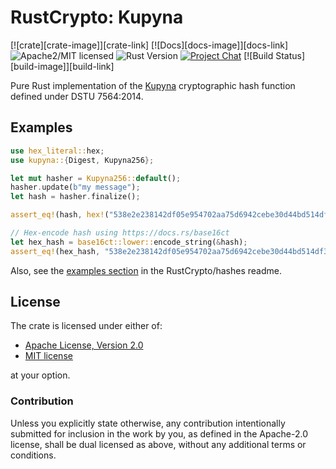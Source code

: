 # RustCrypto: Kupyna

[![crate][crate-image]][crate-link]
[![Docs][docs-image]][docs-link]
![Apache2/MIT licensed][license-image]
![Rust Version][rustc-image]
[![Project Chat][chat-image]][chat-link]
[![Build Status][build-image]][build-link]

Pure Rust implementation of the [Kupyna] cryptographic hash function defined under DSTU 7564:2014.

## Examples

```rust
use hex_literal::hex;
use kupyna::{Digest, Kupyna256};

let mut hasher = Kupyna256::default();
hasher.update(b"my message");
let hash = hasher.finalize();

assert_eq!(hash, hex!("538e2e238142df05e954702aa75d6942cebe30d44bd514df365d13bdcb6b1458"));

// Hex-encode hash using https://docs.rs/base16ct
let hex_hash = base16ct::lower::encode_string(&hash);
assert_eq!(hex_hash, "538e2e238142df05e954702aa75d6942cebe30d44bd514df365d13bdcb6b1458");
```

Also, see the [examples section] in the RustCrypto/hashes readme.

## License

The crate is licensed under either of:

* [Apache License, Version 2.0](http://www.apache.org/licenses/LICENSE-2.0)
* [MIT license](http://opensource.org/licenses/MIT)

at your option.

### Contribution

Unless you explicitly state otherwise, any contribution intentionally submitted
for inclusion in the work by you, as defined in the Apache-2.0 license, shall be
dual licensed as above, without any additional terms or conditions.

[//]: # (badges)

[license-image]: https://img.shields.io/badge/license-Apache2.0/MIT-blue.svg
[rustc-image]: https://img.shields.io/badge/rustc-1.85+-blue.svg
[chat-image]: https://img.shields.io/badge/zulip-join_chat-blue.svg
[chat-link]: https://rustcrypto.zulipchat.com/#narrow/stream/260041-hashes

[//]: # (general links)

[Kupyna]: https://eprint.iacr.org/2015/885.pdf
[examples section]: https://github.com/RustCrypto/hashes#Examples
